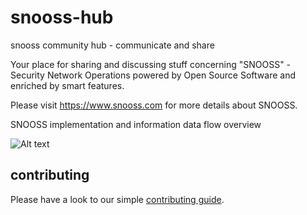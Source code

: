 # snooss-hub
snooss community hub - communicate and share

Your place for sharing and discussing stuff concerning "SNOOSS" - Security Network Operations powered by Open Source Software and enriched by smart features.

Please visit https://www.snooss.com for more details about SNOOSS.

SNOOSS implementation and information data flow overview

![Alt text](https://www.snooss.com/assets/images/SNOOSS_big_picture.jpg "SNOOSS implementation and information data flow overview")

## contributing
Please have a look to our simple [contributing guide](CONTRIBUTING.md).
